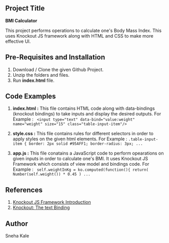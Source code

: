 ## Project Title
**BMI Calculator**

This project performs operations to calculate one's Body Mass Index. This uses Knockout JS framework along with HTML and CSS to make more effective UI. 

## Pre-Requisites and Installation
1. Download / Clone the given Github Project.
2. Unzip the folders and files.
3. Run **index.html** file.

## Code Examples 
1. **index.html :** 
This file contains HTML code along with data-bindings (knockout bindings) to take inputs and display the desired outputs.
For Example : ` <input type="text" data-bind="value:weight" name="weight" size="15"
              class="table-input-item"/>`

2. **style.css :** 
This file contains rules for different selectors in order to apply styles on the given html elements.
For Example : `.table-input-item {
  border: 2px solid #95AFF1;
  border-radius: 3px; ...`

3. **app.js :** 
This file conatains a JavaScript code to perform opearations on given inputs in order to calculate one's BMI. It uses Knockout JS Framework which consists of view model and bindings code.
For Example : ` self.weightInKg = ko.computed(function(){
    return(
      Number(self.weight()) * 0.45
    ) ...`

## References
1. [Knockout JS Framework Introduction](https://knockoutjs.com/documentation/introduction.html)
2. [Knockout: The text Binding](https://knockoutjs.com/documentation/text-binding.html)

## Author
Sneha Kale

